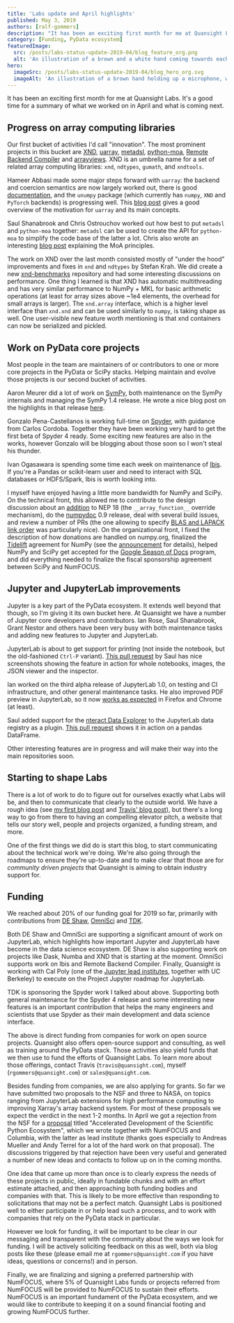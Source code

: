 ```yaml
---
title: 'Labs update and April highlights'
published: May 3, 2019
authors: [ralf-gommers]
description: "It has been an exciting first month for me at Quansight Labs. It's a good time for a summary of what we worked on in April and what is coming next."
category: [Funding, PyData ecosystem]
featuredImage:
  src: /posts/labs-status-update-2019-04/blog_feature_org.png
  alt: 'An illustration of a brown and a white hand coming towards each other to pass a business card with the logo of Quansight Labs'
hero:
  imageSrc: /posts/labs-status-update-2019-04/blog_hero_org.svg
  imageAlt: 'An illustration of a brown hand holding up a microphone, with some graphical elements highlighting the top of the microphone.'
---
```


It has been an exciting first month for me at Quansight Labs. It's a good time
for a summary of what we worked on in April and what is coming next.

## Progress on array computing libraries

Our first bucket of activities I'd call "innovation". The most prominent
projects in this bucket are [XND](https://xnd.io/),
[uarray](https://uarray.readthedocs.io/en/latest/),
[metadsl](https://github.com/Quansight-Labs/metadsl),
[python-moa](https://github.com/Quansight-Labs/python-moa),
[Remote Backend Compiler](https://github.com/xnd-project/rbc) and
[arrayviews](https://github.com/xnd-project/arrayviews).
XND is an umbrella name for a set of related array
computing libraries: `xnd`, `ndtypes`, `gumath`, and `xndtools`.

Hameer Abbasi made some major steps forward with `uarray`: the backend and
coercion semantics are now largely worked out, there is
good [documentation](https://uarray.readthedocs.io/en/latest/), and the
`unumpy` package (which currently has `numpy`, `XND` and `PyTorch` backends)
is progressing well. This [blog post](https://labs.quansight.org/blog/2019/04/uarray-intro/)
gives a good overview of the motivation for `uarray` and its main concepts.

Saul Shanabrook and Chris Ostrouchov worked out how best to put `metadsl`
and `python-moa` together: `metadsl` can be used to create the API for
`python-moa` to simplify the code base of the latter a lot. Chris 
also wrote an interesting [blog post](https://labs.quansight.org/blog/2019/04/python-moa-tensor-compiler/)
explaining the MoA principles.

The work on XND over the last month consisted mostly of "under the hood"
improvements and fixes in `xnd` and `ndtypes` by Stefan Krah. We did create
a new [xnd-benchmarks](https://github.com/xnd-project/xnd-benchmarks) repository
and had some interesting discussions on performance. One thing I learned is that
XND has automatic multithreading and has very similar performance to NumPy + MKL
for basic arithmetic operations (at least for array sizes above ~1e4 elements, the
overhead for small arrays is larger). The `xnd.array` interface, which is a higher
level interface than `xnd.xnd` and can be used similarly to `numpy`, is taking
shape as well. One user-visible new feature worth mentioning is that xnd containers
can now be serialized and pickled.


## Work on PyData core projects

Most people in the team are maintainers of or contributors to one or more core
projects in the PyData or SciPy stacks. Helping maintain and evolve those
projects is our second bucket of activities.

Aaron Meurer did a lot of work on [SymPy](https://www.sympy.org), both
maintenance on the SymPy internals and managing the SymPy 1.4 release. He
wrote a nice blog post on the highlights in that release
[here](http://labs.quansight.org/blog/2019/04/whats-new-in-sympy-14/).

Gonzalo Pena-Castellanos is working full-time on [Spyder](https://www.spyder-ide.org/),
with guidance from Carlos Cordoba. Together they have been working very hard to get
the first beta of Spyder 4 ready. Some exciting new features are also in the
works, however Gonzalo will be blogging about those soon so I won't steal his
thunder.

Ivan Ogasawara is spending some time each week on maintenance of
[Ibis](https://docs.ibis-project.org/). If you're a Pandas or scikit-learn user
and need to interact with SQL databases or HDFS/Spark, Ibis is worth looking into.

I myself have enjoyed having a little more bandwidth for NumPy and SciPy.
On the technical front, this allowed me to contribute to the design discussion
about an [addition](https://mail.python.org/pipermail/numpy-discussion/2019-April/079317.html)
to NEP 18 (the `__array_function__` override mechanism),
do the [numpydoc](https://github.com/numpy/numpydoc) 0.9 release, deal
with several build issues, and review a number of PRs
(the one
allowing to specify [BLAS and LAPACK link order](https://github.com/numpy/numpy/pull/13132)
was particularly nice). On the organizational front, I fixed the description
of how donations are handled on numpy.org, finalized the
[Tidelift](https://tidelift.com/) agreement for NumPy (see the
[announcement](https://mail.python.org/pipermail/numpy-discussion/2019-April/079370.html)
for details), helped NumPy and SciPy get accepted for the
[Google Season of Docs](https://developers.google.com/season-of-docs/) program,
and did everything needed to finalize the fiscal sponsorship agreement between
SciPy and NumFOCUS.

## Jupyter and JupyterLab improvements

Jupyter is a key part of the PyData ecosystem. It extends well beyond that though, so I'm
giving it its own bucket here. At Quansight we have a number of Jupyter core developers
and contributors. Ian Rose, Saul Shanabrook, Grant Nestor and others have been very busy
with both maintenance tasks and adding new features to Jupyter and JupyterLab.

JupyterLab is about to get support for printing (not inside the notebook, but the old-fashioned
`Ctrl-P` variant). [This pull request](https://github.com/jupyterlab/jupyterlab/pull/5850)
by Saul has nice screenshots showing the feature in action for whole notebooks,
 images, the JSON viewer and the inspector.

Ian worked on the third alpha release of JupyterLab 1.0, on testing and CI infrastructure,
and other general maintenance tasks. He also improved PDF preview in JupyterLab, so it
now [works as expected](https://github.com/jupyterlab/jupyterlab/pull/6264) in Firefox
and Chrome (at least).

Saul added support for the [nteract Data Explorer](https://data-explorer.nteract.io/) to the JupyterLab data registry as a plugin.
[This pull request](https://github.com/jupyterlab/jupyterlab-data-explorer/pull/10) shows it
in action on a pandas DataFrame.

Other interesting features are in progress and will make their way into the main
repositories soon.

## Starting to shape Labs

There is a lot of work to do to figure out for ourselves exactly what Labs
will be, and then to communicate that clearly to the outside world. We have
a rough idea (see [my first blog post](https://labs.quansight.org/blog/2019/04/joining-labs/)
and [Travis' blog post](https://www.quansight.com/single-post/2019/04/02/Welcoming-Ralf-Gommers-as-Director-of-Quansight-Labs)), but there's a long way
to go from there to having an compelling elevator pitch, a website that tells
our story well, people and projects organized, a funding stream, and more.

One of the first things we did do is start this blog, to start communicating
about the technical work we're doing. We're also going through the roadmaps
to ensure they're up-to-date and to make clear that those are for _community
driven projects_ that Quansight is aiming to obtain industry support for.

## Funding

We reached about 20% of our funding goal for 2019 so far, primarily with contributions
from [DE Shaw](https://www.deshaw.com/), [OmniSci](https://www.omnisci.com/) and
[TDK](https://www.tdk.com/).

Both DE Shaw and OmniSci are supporting a significant amount of work on
JupyterLab, which highlights how important Jupyter and JupyterLab have become
in the data science ecosystem. DE Shaw is also supporting work on projects
like Dask, Numba and XND that is starting at the moment. OmniSci supports work
on Ibis and Remote Backend Compiler. Finally, Quansight is working with Cal Poly
(one of the [Jupyter lead institutes](https://calpolynews.calpoly.edu/news_releases/2018/May/Jupyter),
together with UC Berkeley) to execute on the Project Jupyter roadmap for JupyterLab.

TDK is sponsoring the Spyder work I talked about above. Supporting both general
maintenance for the Spyder 4 release and some interesting new features is an
important contribution that helps the many engineers and scientists that use
Spyder as their main development and data science interface.

The above is direct funding from companies for work on open source projects.
Quansight also offers open-source support and consulting, as well as training
around the PyData stack. Those activities also yield funds that we then use to
fund the efforts of Quansight Labs. To learn more about those offerings,
contact Travis (`travis@quansight.com`), myself (`rgommers@quansight.com`) or
`sales@quansight.com`.

Besides funding from companies, we are also applying for grants. So far we have
submitted two proposals to the NSF and three to NASA, on topics ranging from
JupyterLab extensions for high performance computing to improving Xarray's array
backend system. For most of these proposals we expect the verdict in the next
1-2 months. In April we got a rejection from the NSF for a
[proposal](https://figshare.com/articles/Mid-Scale_Research_Infrastructure_-_The_Scientific_Python_Ecosystem/8009441)
titled "Accelerated Development of the Scientific Python Ecosystem", which we
wrote together with NumFOCUS and Columbia, with the latter as lead
institute (thanks goes especially to Andreas Mueller and Andy Terrel for a lot
of the hard work on that proposal). The discussions triggered by that
rejection have been very useful and generated a number of new ideas and
contacts to follow up on in the coming months.

One idea that came up more than once is to clearly express the needs of these
projects in public, ideally in fundable chunks and with an effort estimate attached,
and then approaching both funding bodies and companies with that. This is likely
to be more effective than responding to solicitations that may not be a perfect
match. Quansight Labs is positioned well to either participate in or help lead such
a process, and to work with companies that rely on the PyData stack in particular.

However we look for funding, it will be important to be clear in our messaging
and transparent with the community about the ways we look for funding. I will be
actively soliciting feedback on this as well, both via blog posts like these
(please email me at `rgommers@quansight.com` if you have ideas, questions or
concerns!) and in person.

Finally, we are finalizing and signing a preferred partnership with NumFOCUS,
where 5% of Quansight Labs funds or projects referred from NumFOCUS will be
provided to NumFOCUS to sustain their efforts. NumFOCUS is an important fundament
of the PyData ecosystem, and we would like to contribute to keeping it on a sound
financial footing and growing NumFOCUS further.
